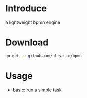 # Introduce
a lightweight bpmn engine

# Download
```bash
go get -u github.com/olive-io/bpmn
```

# Usage
- [basic](https://github.com/olive-io/bpmn/tree/main/examples/basic): run a simple task